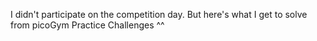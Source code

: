 I didn't participate on the competition day. But here's what I get to solve from picoGym Practice Challenges ^^
